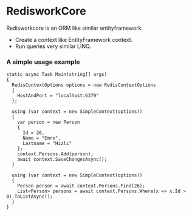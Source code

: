 
# RedisworkCore

Redisworkcore is an ORM like similar entityframework.

* Create a context like EntityFramework context.
* Run queries very similar LINQ.

### A simple usage example

    static async Task Main(string[] args)
    {
      RedisContextOptions options = new RedisContextOptions
      {
        HostAndPort = "localhost:6379"
      };

      using (var context = new SimpleContext(options))
      {
        var person = new Person
        {
          Id = 26,
          Name = "Emre",
          Lastname = "Hızlı"
        };
        context.Persons.Add(person);
        await context.SaveChangesAsync();
      }

      using (var context = new SimpleContext(options))
      {
        Person person = await context.Persons.Find(26);
        List<Person> persons = await context.Persons.Where(x => x.Id > 0).ToListAsync();
      }
    }
